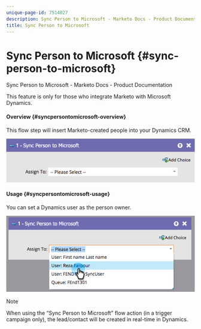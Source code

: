 ```yaml
---
unique-page-id: 7514027
description: Sync Person to Microsoft - Marketo Docs - Product Documentation
title: Sync Person to Microsoft
---
```


# Sync Person to Microsoft {#sync-person-to-microsoft}

Sync Person to Microsoft - Marketo Docs - Product Documentation

This feature is only for those who integrate Marketo with Microsoft Dynamics.

#### Overview {#syncpersontomicrosoft-overview}

This flow step will insert Marketo-created people into your Dynamics CRM.

![](assets/one.png)

#### Usage {#syncpersontomicrosoft-usage}

You can set a Dynamics user as the person owner.

![](assets/two.png)

>[!NOTE]
>
>When using the “Sync Person to Microsoft” flow action (in a trigger campaign only), the lead/contact will be created in real-time in Dynamics.

